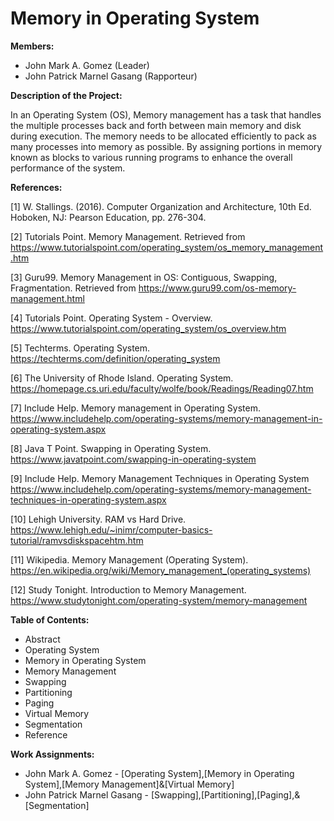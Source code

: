 # Memory in Operating System


**Members:**
* John Mark A. Gomez (Leader)
* John Patrick Marnel Gasang (Rapporteur)

**Description of the Project:**

In an Operating System (OS), Memory management has a task that handles the multiple processes back and forth between main memory and disk during execution. The memory needs to be allocated efficiently to pack as many processes into memory as possible. By assigning portions in memory known as blocks to various running programs to enhance the overall performance of the system.

**References:**

[1] W. Stallings. (2016). Computer Organization and Architecture, 10th Ed. Hoboken, NJ: Pearson Education, pp. 276-304.  

[2] Tutorials Point. Memory Management. Retrieved from https://www.tutorialspoint.com/operating_system/os_memory_management.htm

[3] Guru99. Memory Management in OS: Contiguous, Swapping, Fragmentation. Retrieved from https://www.guru99.com/os-memory-management.html

[4] Tutorials Point. Operating System - Overview. https://www.tutorialspoint.com/operating_system/os_overview.htm

[5] Techterms. Operating System. https://techterms.com/definition/operating_system

[6] The University of Rhode Island. Operating System. https://homepage.cs.uri.edu/faculty/wolfe/book/Readings/Reading07.htm

[7] Include Help. Memory management in Operating System. https://www.includehelp.com/operating-systems/memory-management-in-operating-system.aspx

[8] Java T Point. Swapping in Operating System. https://www.javatpoint.com/swapping-in-operating-system

[9] Include Help. Memory Management Techniques in Operating System https://www.includehelp.com/operating-systems/memory-management-techniques-in-operating-system.aspx

[10] Lehigh University. RAM vs Hard Drive. https://www.lehigh.edu/~inimr/computer-basics-tutorial/ramvsdiskspacehtm.htm

[11] Wikipedia. Memory Management (Operating System). https://en.wikipedia.org/wiki/Memory_management_(operating_systems)

[12] Study Tonight. Introduction to Memory Management. https://www.studytonight.com/operating-system/memory-management


**Table of Contents:** 

* Abstract
* Operating System
* Memory in Operating System
* Memory Management
* Swapping
* Partitioning
* Paging
* Virtual Memory
* Segmentation
* Reference


**Work Assignments:**
* John Mark A. Gomez - [Operating System],[Memory in Operating System],[Memory Management]&[Virtual Memory]
* John Patrick Marnel Gasang - [Swapping],[Partitioning],[Paging],&[Segmentation]
